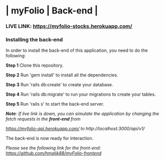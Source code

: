 # | myFolio | Back-end |

### LIVE LINK: https://myfolio-stocks.herokuapp.com/

### Installing the back-end

In order to install the back-end of this application, you need to do the following:



**Step 1** Clone this repository.

**Step 2** Run 'gem install' to install all the dependencies.

**Step 3** Run 'rails db:create' to create your database.

**Step 4** Run 'rails db:migrate' to run your migrations to create your tables.

**Step 5** Run 'rails s' to start the back-end server.

***Note**: If live link is down, you can simulate the application by changing the fetch requests in the **front-end** from*

*https://myfolio-api.herokuapp.com/ to http://localhost:3000/api/v1/*

The back-end is now ready for interaction.

*Please see the following link for the front-end: https://github.com/hmalik88/myFolio-frontend* 
